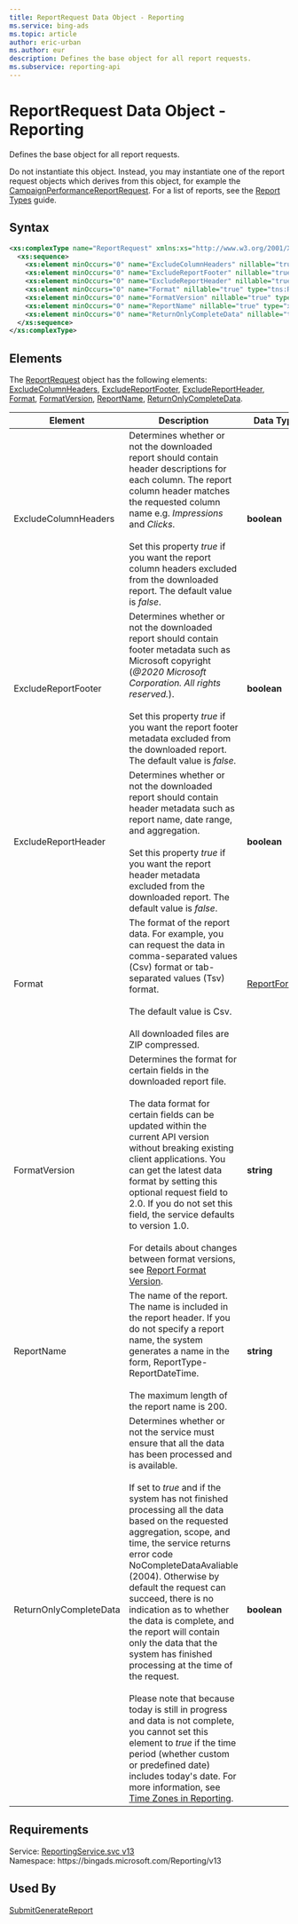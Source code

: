 ```yaml
---
title: ReportRequest Data Object - Reporting
ms.service: bing-ads
ms.topic: article
author: eric-urban
ms.author: eur
description: Defines the base object for all report requests.
ms.subservice: reporting-api
---
```

# ReportRequest Data Object - Reporting
Defines the base object for all report requests.

Do not instantiate this object. Instead, you may instantiate one of the report request objects which derives from this object, for example the [CampaignPerformanceReportRequest](campaignperformancereportrequest.md). For a list of reports, see the [Report Types](../guides/report-types.md) guide.

## Syntax
```xml
<xs:complexType name="ReportRequest" xmlns:xs="http://www.w3.org/2001/XMLSchema">
  <xs:sequence>
    <xs:element minOccurs="0" name="ExcludeColumnHeaders" nillable="true" type="xs:boolean" />
    <xs:element minOccurs="0" name="ExcludeReportFooter" nillable="true" type="xs:boolean" />
    <xs:element minOccurs="0" name="ExcludeReportHeader" nillable="true" type="xs:boolean" />
    <xs:element minOccurs="0" name="Format" nillable="true" type="tns:ReportFormat" />
    <xs:element minOccurs="0" name="FormatVersion" nillable="true" type="xs:string" />
    <xs:element minOccurs="0" name="ReportName" nillable="true" type="xs:string" />
    <xs:element minOccurs="0" name="ReturnOnlyCompleteData" nillable="true" type="xs:boolean" />
  </xs:sequence>
</xs:complexType>
```

## <a name="elements"></a>Elements

The [ReportRequest](reportrequest.md) object has the following elements: [ExcludeColumnHeaders](#excludecolumnheaders), [ExcludeReportFooter](#excludereportfooter), [ExcludeReportHeader](#excludereportheader), [Format](#format), [FormatVersion](#formatversion), [ReportName](#reportname), [ReturnOnlyCompleteData](#returnonlycompletedata).

|Element|Description|Data Type|
|-----------|---------------|-------------|
|<a name="excludecolumnheaders"></a>ExcludeColumnHeaders|Determines whether or not the downloaded report should contain header descriptions for each column. The report column header matches the requested column name e.g. *Impressions* and *Clicks*.<br/><br/>Set this property *true* if you want the report column headers excluded from the downloaded report. The default value is *false*.|**boolean**|
|<a name="excludereportfooter"></a>ExcludeReportFooter|Determines whether or not the downloaded report should contain footer metadata such as Microsoft copyright (*@2020 Microsoft Corporation. All rights reserved.*). <br/><br/>Set this property *true* if you want the report footer metadata excluded from the downloaded report. The default value is *false*.|**boolean**|
|<a name="excludereportheader"></a>ExcludeReportHeader|Determines whether or not the downloaded report should contain header metadata such as report name, date range, and aggregation.<br/><br/>Set this property *true* if you want the report header metadata excluded from the downloaded report. The default value is *false*.|**boolean**|
|<a name="format"></a>Format|The format of the report data. For example, you can request the data in comma-separated values (Csv) format or tab-separated values (Tsv) format.<br/><br/>The default value is Csv.<br/><br/>All downloaded files are ZIP compressed.|[ReportFormat](reportformat.md)|
|<a name="formatversion"></a>FormatVersion|Determines the format for certain fields in the downloaded report file.<br/><br/>The data format for certain fields can be updated within the current API version without breaking existing client applications. You can get the latest data format by setting this optional request field to 2.0. If you do not set this field, the service defaults to version 1.0.<br/><br/>For details about changes between format versions, see [Report Format Version](../guides/reports.md#formatversion).|**string**|
|<a name="reportname"></a>ReportName|The name of the report. The name is included in the report header. If you do not specify a report name, the system generates a name in the form, ReportType-ReportDateTime.<br/><br/>The maximum length of the report name is 200.|**string**|
|<a name="returnonlycompletedata"></a>ReturnOnlyCompleteData|Determines whether or not the service must ensure that all the data has been processed and is available.<br/><br/>If set to *true* and if the system has not finished processing all the data based on the requested aggregation, scope, and time, the service returns error code NoCompleteDataAvaliable (2004). Otherwise by default the request can succeed, there is no indication as to whether the data is complete, and the report will contain only the data that the system has finished processing at the time of the request.<br/><br/>Please note that because today is still in progress and data is not complete, you cannot set this element to *true* if the time period (whether custom or predefined date) includes today's date. For more information, see [Time Zones in Reporting](../guides/reports.md#reptimezones).|**boolean**|

## Requirements
Service: [ReportingService.svc v13](https://reporting.api.bingads.microsoft.com/Api/Advertiser/Reporting/v13/ReportingService.svc)  
Namespace: https\://bingads.microsoft.com/Reporting/v13  

## Used By
[SubmitGenerateReport](submitgeneratereport.md)  
